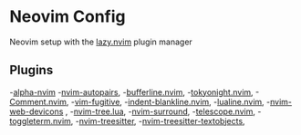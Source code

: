 # Neovim Config

Neovim setup with the [lazy.nvim](https://github.com/folke/lazy.nvim) plugin manager

<!-- plugins:start -->

## Plugins

-[alpha-nvim](https://github.com/goolord/alpha-nvim)
-[nvim-autopairs](https://github.com/windwp/nvim-autopairs),
-[bufferline.nvim](https://github.com/akinsho/bufferline.nvim),
-[tokyonight.nvim](https://github.com/folke/tokyonight.nvim),
-[Comment.nvim](https://github.com/numToStr/Comment.nvim),
-[vim-fugitive](https://github.com/tpope/vim-fugitive),
-[indent-blankline.nvim](https://github.com/lukas-reineke/indent-blankline.nvim),
-[lualine.nvim](https://github.com/nvim-lualine/lualine.nvim),
-[nvim-web-devicons](https://github.com/nvim-tree/nvim-web-devicons) ,
-[nvim-tree.lua](https://github.com/nvim-tree/nvim-tree.lua),
-[nvim-surround](https://github.com/kylechui/nvim-surround),
-[telescope.nvim](https://github.com/nvim-telescope/telescope.nvim),
-[toggleterm.nvim](https://github.com/akinsho/toggleterm.nvim),
-[nvim-treesitter](https://github.com/nvim-treesitter/nvim-treesitter),
-[nvim-treesitter-textobjects](https://github.com/nvim-treesitter/nvim-treesitter-textobjects),
